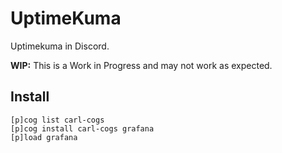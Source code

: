 # UptimeKuma

Uptimekuma in Discord.

**WIP:** This is a Work in Progress and may not work as expected.

## Install

```text
[p]cog list carl-cogs
[p]cog install carl-cogs grafana
[p]load grafana
```
